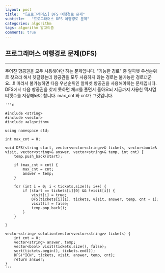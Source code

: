 ```yaml
---
layout: post
title:  "[프로그래머스] DFS 여행경로 문제"
subtitle:   "프로그래머스 DFS 여행경로 문제"
categories: algorithm
tags: algorithm 알고리즘 
comments: true
---
```



## 프로그래머스 여행경로 문제(DFS)
---
주어진 항공권을 모두 사용해야만 하는 문제입니다. "가능한 경로" 중 알파벳 우선순위로 찾으라 해서 헷갈렸는데 항공권을 모두 사용하지 않는 경로는 불가능한 경로더군요...!!
따라서 불가능하면 다음 우선순위인 알파벳 항공권을 사용해야하는 문제입니다. 
DFS에서 다음 항공권을 찾지 못하면 체크를 풀면서 돌아오되 지금까지 사용한 맥시멈 티켓수를 저장해놔야 합니다. max_cnt 와 cnt가 그것입니다. 


    '''c

	#include <string>
	#include <vector>
	#include <algorithm>
	
	using namespace std;
	
	int max_cnt = 0;
	
	void DFS(string start, vector<vector<string>>& tickets, vector<bool>& visit, vector<string>& answer, vector<string>& temp, int cnt) {
	    temp.push_back(start);
	    
	    if (max_cnt < cnt) {
	        max_cnt = cnt;
	        answer = temp;
	    }
	    
	    for (int i = 0; i < tickets.size(); i++) {
	        if (start == tickets[i][0] && !visit[i]) {
	            visit[i] = true;
	            DFS(tickets[i][1], tickets, visit, answer, temp, cnt + 1);
	            visit[i] = false;
	            temp.pop_back();
	        }
	    }
	    
	}
	
	vector<string> solution(vector<vector<string>> tickets) {
	    int cnt = 0;
	    vector<string> answer, temp;
	    vector<bool> visit(tickets.size(), false);
	    sort(tickets.begin(), tickets.end());
	    DFS("ICN", tickets, visit, answer, temp, cnt);
	    return answer;
	}
    '''

